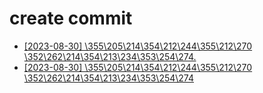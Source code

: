 # create commit


- [[2023-08-30] \355\205\214\354\212\244\355\212\270 \352\262\214\354\213\234\353\254\274.](https://github.com/kimbongjune/test-ssss/blob/main/%22aws%2F2023-08-30_%5C355%5C205%5C214%5C354%5C212%5C244%5C355%5C212%5C270%20%5C352%5C262%5C214%5C354%5C213%5C234%5C353%5C254%5C274.md%22)
- [[2023-08-30] \355\205\214\354\212\244\355\212\270 \352\262\214\354\213\234\353\254\274](https://github.com/kimbongjune/test-ssss/blob/main/%22aws%2F2023-08-30_%5C355%5C205%5C214%5C354%5C212%5C244%5C355%5C212%5C270%20%5C352%5C262%5C214%5C354%5C213%5C234%5C353%5C254%5C274.md%22)
